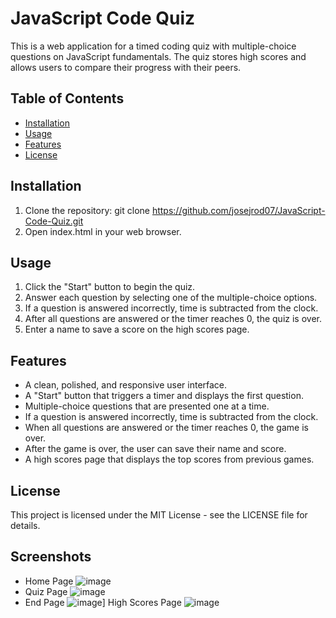 # JavaScript Code Quiz

This is a web application for a timed coding quiz with multiple-choice questions on JavaScript fundamentals. The quiz stores high scores and allows users to compare their progress with their peers.

## Table of Contents

- [Installation](#installation)
- [Usage](#usage)
- [Features](#features)
- [License](#license)

## Installation
1. Clone the repository: git clone https://github.com/josejrod07/JavaScript-Code-Quiz.git
2. Open index.html in your web browser.

## Usage
1. Click the "Start" button to begin the quiz.
2. Answer each question by selecting one of the multiple-choice options.
3. If a question is answered incorrectly, time is subtracted from the clock.
4. After all questions are answered or the timer reaches 0, the quiz is over.
5. Enter a name to save a score on the high scores page.

## Features
- A clean, polished, and responsive user interface.
- A "Start" button that triggers a timer and displays the first question.
- Multiple-choice questions that are presented one at a time.
- If a question is answered incorrectly, time is subtracted from the clock.
- When all questions are answered or the timer reaches 0, the game is over.
- After the game is over, the user can save their name and score.
- A high scores page that displays the top scores from previous games.

## License
This project is licensed under the MIT License - see the LICENSE file for details.

## Screenshots
- Home Page
![image](https://user-images.githubusercontent.com/124190132/227804171-93e9da2b-bba3-42cf-9ef8-5d5058d97ad7.png)
- Quiz Page
![image](https://user-images.githubusercontent.com/124190132/227804198-91d781c4-812b-4d0d-976b-904b89ae303e.png)
- End Page
![image](https://user-images.githubusercontent.com/124190132/227804238-17d050a3-7640-447a-8512-6baa4344df8b.png)]
High Scores Page
![image](https://user-images.githubusercontent.com/124190132/227804260-b9ca4d8f-f911-47b0-b416-268212d5b3b6.png)

